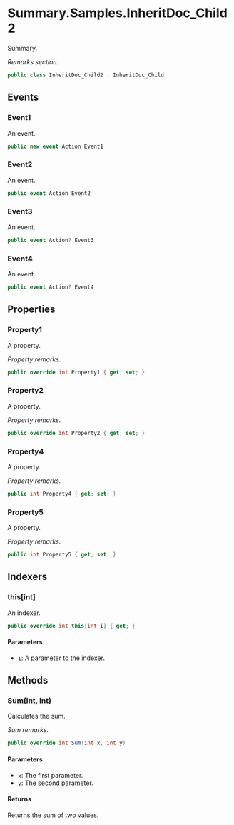 # Summary.Samples.InheritDoc_Child2
Summary.

_Remarks section._

```cs
public class InheritDoc_Child2 : InheritDoc_Child
```

## Events
### Event1
An event.

```cs
public new event Action Event1
```

### Event2
An event.

```cs
public event Action Event2
```

### Event3
An event.

```cs
public event Action? Event3
```

### Event4
An event.

```cs
public event Action? Event4
```

## Properties
### Property1
A property.

_Property remarks._

```cs
public override int Property1 { get; set; }
```

### Property2
A property.

_Property remarks._

```cs
public override int Property2 { get; set; }
```

### Property4
A property.

_Property remarks._

```cs
public int Property4 { get; set; }
```

### Property5
A property.

_Property remarks._

```cs
public int Property5 { get; set; }
```

## Indexers
### this[int]
An indexer.

```cs
public override int this[int i] { get; }
```

#### Parameters
- `i`: A parameter to the indexer.

## Methods
### Sum(int, int)
Calculates the sum.

_Sum remarks._

```cs
public override int Sum(int x, int y)
```

#### Parameters
- `x`: The first parameter.
- `y`: The second parameter.

#### Returns
Returns the sum of two values.

